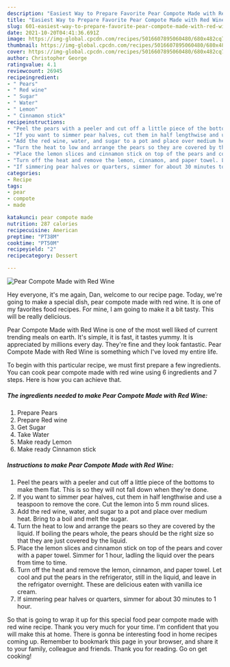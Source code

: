 ```yaml
---
description: "Easiest Way to Prepare Favorite Pear Compote Made with Red Wine"
title: "Easiest Way to Prepare Favorite Pear Compote Made with Red Wine"
slug: 601-easiest-way-to-prepare-favorite-pear-compote-made-with-red-wine
date: 2021-10-20T04:41:36.691Z
image: https://img-global.cpcdn.com/recipes/5016607895060480/680x482cq70/pear-compote-made-with-red-wine-recipe-main-photo.jpg
thumbnail: https://img-global.cpcdn.com/recipes/5016607895060480/680x482cq70/pear-compote-made-with-red-wine-recipe-main-photo.jpg
cover: https://img-global.cpcdn.com/recipes/5016607895060480/680x482cq70/pear-compote-made-with-red-wine-recipe-main-photo.jpg
author: Christopher George
ratingvalue: 4.1
reviewcount: 26945
recipeingredient:
- " Pears"
- " Red wine"
- " Sugar"
- " Water"
- " Lemon"
- " Cinnamon stick"
recipeinstructions:
- "Peel the pears with a peeler and cut off a little piece of the bottoms to make them flat. This is so they will not fall down when they&#39;re done."
- "If you want to simmer pear halves, cut them in half lengthwise and use a teaspoon to remove the core. Cut the lemon into 5 mm round slices."
- "Add the red wine, water, and sugar to a pot and place over medium heat. Bring to a boil and melt the sugar."
- "Turn the heat to low and arrange the pears so they are covered by the liquid. If boiling the pears whole, the pears should be the right size so that they are just covered by the liquid."
- "Place the lemon slices and cinnamon stick on top of the pears and cover with a paper towel. Simmer for 1 hour, ladling the liquid over the pears from time to time."
- "Turn off the heat and remove the lemon, cinnamon, and paper towel. Let cool and put the pears in the refrigerator, still in the liquid, and leave in the refrigator overnight. These are delicious eaten with vanilla ice cream."
- "If simmering pear halves or quarters, simmer for about 30 minutes to 1 hour."
categories:
- Recipe
tags:
- pear
- compote
- made

katakunci: pear compote made 
nutrition: 287 calories
recipecuisine: American
preptime: "PT38M"
cooktime: "PT50M"
recipeyield: "2"
recipecategory: Dessert

---
```



![Pear Compote Made with Red Wine](https://img-global.cpcdn.com/recipes/5016607895060480/680x482cq70/pear-compote-made-with-red-wine-recipe-main-photo.jpg)

Hey everyone, it's me again, Dan, welcome to our recipe page. Today, we're going to make a special dish, pear compote made with red wine. It is one of my favorites food recipes. For mine, I am going to make it a bit tasty. This will be really delicious.



Pear Compote Made with Red Wine is one of the most well liked of current trending meals on earth. It's simple, it is fast, it tastes yummy. It is appreciated by millions every day. They're fine and they look fantastic. Pear Compote Made with Red Wine is something which I've loved my entire life.


To begin with this particular recipe, we must first prepare a few ingredients. You can cook pear compote made with red wine using 6 ingredients and 7 steps. Here is how you can achieve that.

<!--inarticleads1-->

##### The ingredients needed to make Pear Compote Made with Red Wine:

1. Prepare  Pears
1. Prepare  Red wine
1. Get  Sugar
1. Take  Water
1. Make ready  Lemon
1. Make ready  Cinnamon stick




<!--inarticleads2-->

##### Instructions to make Pear Compote Made with Red Wine:

1. Peel the pears with a peeler and cut off a little piece of the bottoms to make them flat. This is so they will not fall down when they&#39;re done.
1. If you want to simmer pear halves, cut them in half lengthwise and use a teaspoon to remove the core. Cut the lemon into 5 mm round slices.
1. Add the red wine, water, and sugar to a pot and place over medium heat. Bring to a boil and melt the sugar.
1. Turn the heat to low and arrange the pears so they are covered by the liquid. If boiling the pears whole, the pears should be the right size so that they are just covered by the liquid.
1. Place the lemon slices and cinnamon stick on top of the pears and cover with a paper towel. Simmer for 1 hour, ladling the liquid over the pears from time to time.
1. Turn off the heat and remove the lemon, cinnamon, and paper towel. Let cool and put the pears in the refrigerator, still in the liquid, and leave in the refrigator overnight. These are delicious eaten with vanilla ice cream.
1. If simmering pear halves or quarters, simmer for about 30 minutes to 1 hour.




So that is going to wrap it up for this special food pear compote made with red wine recipe. Thank you very much for your time. I'm confident that you will make this at home. There is gonna be interesting food in home recipes coming up. Remember to bookmark this page in your browser, and share it to your family, colleague and friends. Thank you for reading. Go on get cooking!
